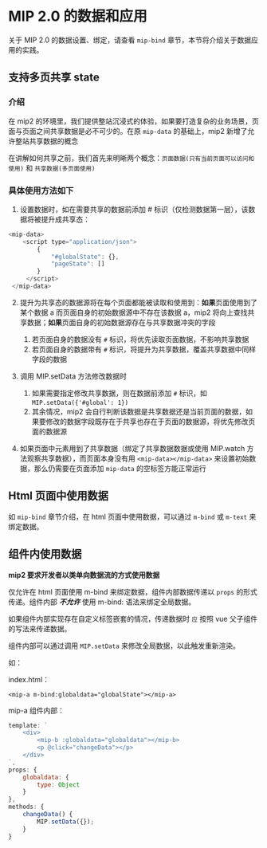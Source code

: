 # MIP 2.0 的数据和应用

关于 MIP 2.0 的数据设置、绑定，请查看 `mip-bind` 章节，本节将介绍关于数据应用的实践。

## 支持多页共享 state

### 介绍
在 mip2 的环境里，我们提供整站沉浸式的体验，如果要打造复杂的业务场景，页面与页面之间共享数据是必不可少的。在原 `mip-data` 的基础上，mip2 新增了允许整站共享数据的概念

在讲解如何共享之前，我们首先来明晰两个概念：`页面数据(只有当前页面可以访问和使用)` 和 `共享数据(多页面使用)`


### 具体使用方法如下

1. 设置数据时，如在需要共享的数据前添加 # 标识（仅检测数据第一层），该数据将被提升成共享态：
```javascript
<mip-data>
    <script type="application/json">
        {
            "#globalState": {},
            "pageState": []
        }
     </script>
 </mip-data>
 ```

2. 提升为共享态的数据源将在每个页面都能被读取和使用到：**如果**页面使用到了某个数据 a 而页面自身的初始数据源中不存在该数据 a，mip2 将向上查找共享数据；**如果**页面自身的初始数据源存在与共享数据冲突的字段
	1. 若页面自身的数据没有 `#` 标识，将优先读取页面数据，不影响共享数据
    2. 若页面自身的数据带有 `#` 标识，将提升为共享数据，覆盖共享数据中同样字段的数据

3. 调用 MIP.setData 方法修改数据时
	1. 如果需要指定修改共享数据，则在数据前添加 `#` 标识，如 `MIP.setData({'#global': 1})`
	2. 其余情况，mip2 会自行判断该数据是共享数据还是当前页面的数据，如果要修改的数据字段既存在于共享也存在于页面的数据源，将优先修改页面的数据源

4. 如果页面中元素用到了共享数据（绑定了共享数据数据或使用 MIP.watch 方法观察共享数据），而页面本身没有用 `<mip-data></mip-data>` 来设置初始数据，那么仍需要在页面添加 `mip-data` 的空标签方能正常运行

## Html 页面中使用数据
如 `mip-bind` 章节介绍，在 html 页面中使用数据，可以通过 `m-bind` 或 `m-text` 来绑定数据。


## 组件内使用数据

 **mip2 要求开发者以类单向数据流的方式使用数据**

仅允许在 html 页面使用 m-bind 来绑定数据，组件内部数据传递以 `props` 的形式传递。组件内部 ***不允许*** 使用 m-bind: 语法来绑定全局数据。

如果组件内部实现存在自定义标签嵌套的情况，传递数据时 `应` 按照 vue 父子组件的写法来传递数据。

组件内部可以通过调用 `MIP.setData` 来修改全局数据，以此触发重新渲染。


如：

index.html：
```
<mip-a m-bind:globaldata="globalState"></mip-a>
```


mip-a 组件内部：
```javascript
template: `
    <div>
        <mip-b :globaldata="globaldata"></mip-b>
        <p @click="changeData"></p>
    </div>
`,
props: {
    globaldata: {
        type: Object
    }
},
methods: {
    changeData() {
        MIP.setData({});
    }
}
```
